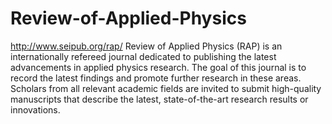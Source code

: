 Review-of-Applied-Physics
=========================

http://www.seipub.org/rap/
Review of Applied Physics (RAP) is an internationally refereed journal dedicated to publishing the latest advancements in applied physics research. The goal of this journal is to record the latest findings and promote further research in these areas. Scholars from all relevant academic fields are invited to submit high-quality manuscripts that describe the latest, state-of-the-art research results or innovations.
